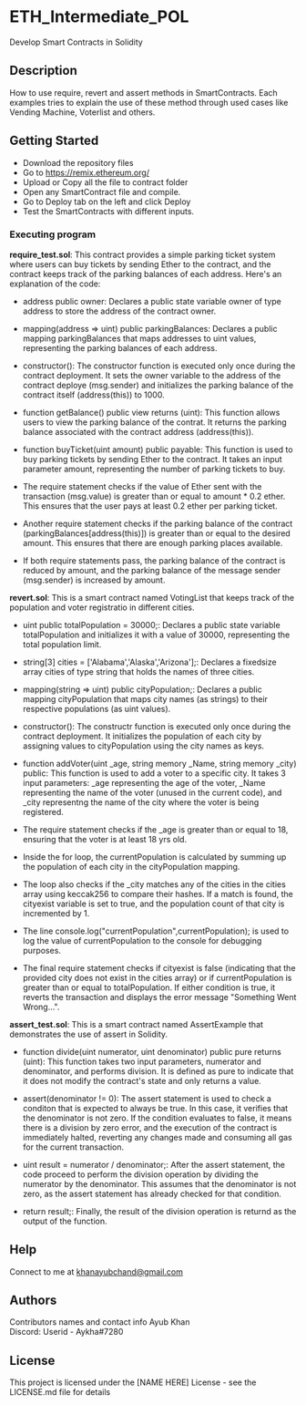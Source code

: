 # ETH_Intermediate_POL
Develop Smart Contracts in Solidity

## Description

How to use require, revert and assert methods in SmartContracts. Each examples tries to explain the use of these method through used cases like Vending Machine, Voterlist and others. 

## Getting Started
* Download the repository files
* Go to https://remix.ethereum.org/
* Upload or Copy all the file to contract folder
* Open any SmartContract file and compile.
* Go to Deploy tab on the left and click Deploy
* Test the SmartContracts with different inputs.


### Executing program
**require_test.sol**:
This contract provides a simple parking ticket system where users can buy tickets by sending Ether to the contract, and the contract keeps track of the parking balances of each address.
Here's an explanation of the code:

* address public owner: Declares a public state variable owner of type address to store the address of the contract owner.

* mapping(address => uint) public parkingBalances: Declares a public mapping parkingBalances that maps addresses to uint values, representing the parking balances of each address.
* constructor(): The constructor function is executed only once during the contract deployment. It sets the owner variable to the address of the contract deploye (msg.sender) and initializes the parking balance of the contract itself (address(this)) to 1000.

* function getBalance() public view returns (uint): This function allows users to view the parking balance of the contrat. It returns the parking balance associated with the contract address (address(this)).

* function buyTicket(uint amount) public payable: This function is used to buy parking tickets by sending Ether to the contract. It takes an input parameter amount, representing the number of parking tickets to buy.

* The require statement checks if the value of Ether sent with the transaction (msg.value) is greater than or equal to amount * 0.2 ether. This ensures that the user pays at least 0.2 ether per parking ticket.

* Another require statement checks if the parking balance of the contract (parkingBalances[address(this)]) is greater than or equal to the desired amount. This ensures that there are enough parking places available.

* If both require statements pass, the parking balance of the contract is reduced by amount, and the parking balance of the message sender (msg.sender) is increased by amount.

**revert.sol**:
This is a smart contract named VotingList that keeps track of the population and voter registratio in different cities.
* uint public totalPopulation = 30000;: Declares a public state variable totalPopulation and initializes it with a value of 30000, representing the total population limit.

* string[3] cities = ['Alabama','Alaska','Arizona'];: Declares a fixedsize array cities of type string that holds the names of three cities.

* mapping(string => uint) public cityPopulation;: Declares a public mapping cityPopulation that maps city names (as strings) to their respective populations (as uint values).

* constructor(): The constructr function is executed only once during the contract deployment. It initializes the population of each city by assigning values to cityPopulation using the city names as keys.

* function addVoter(uint _age, string memory _Name, string memory _city) public: This function is used to add a voter to a specific city. It takes 3 input parameters: _age representing the age of the voter, _Name representing the name of the voter (unused in the current code), and _city representng the name of the city where the voter is being registered.

* The require statement checks if the _age is greater than or equal to 18, ensuring that the voter is at least 18 yrs old.

* Inside the for loop, the currentPopulation is calculated by summing up the population of each city in the cityPopulation mapping.

* The loop also checks if the _city matches any of the cities in the cities array using keccak256 to compare their hashes. If a match is found, the cityexist variable is set to true, and the population count of that city is incremented by 1.

* The line console.log("currentPopulation",currentPopulation); is used to log the value of currentPopulation to the console for debugging purposes.

* The final require statement checks if cityexist is false (indicating that the provided city does not exist in the cities array) or if currentPopulation is greater than or equal to totalPopulation. If either condition is true, it reverts the transaction and displays the error message "Something Went Wrong...".

**assert_test.sol**:
This is a smart contract named AssertExample that demonstrates the use of assert in Solidity.
* function divide(uint numerator, uint denominator) public pure returns (uint): This function takes two input parameters, numerator and denominator, and performs division. It is defined as pure to indicate that it does not modify the contract's state and only returns a value.

* assert(denominator != 0): The assert statement is used to check a conditon that is expected to always be true. In this case, it verifies that the denominator is not zero. If the condition evaluates to false, it means there is a division by zero error, and the execution of the contract is immediately halted, reverting any changes made and consuming all gas for the current transaction.

* uint result = numerator / denominator;: After the assert statement, the code proceed to perform the division operation by dividing the numerator by the denominator. This assumes that the denominator is not zero, as the assert statement has already checked for that condition.

* return result;: Finally, the result of the division operation is returnd as the output of the function.

## Help

Connect to me at khanayubchand@gmail.com

## Authors

Contributors names and contact info
Ayub Khan  
Discord: Userid - Aykha#7280


## License

This project is licensed under the [NAME HERE] License - see the LICENSE.md file for details
